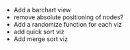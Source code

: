 
- Add a barchart view
- remove absolute positioning of nodes?
- Add a randomize function for each viz
- add quick sort viz
- Add merge sort viz
